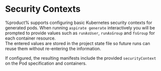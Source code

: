 # Security Contexts

%product% supports configuring basic Kubernetes security contexts for generated pods.
When running `aspirate generate` interactively you will be prompted to provide values such as `runAsUser`, `runAsGroup` and `fsGroup` for each container resource.  
The entered values are stored in the project state file so future runs can reuse them without re-entering the information.

If configured, the resulting manifests include the provided `securityContext` on the Pod specification and containers.
